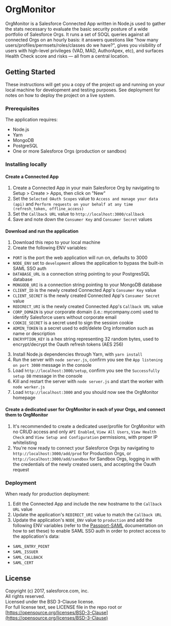 # OrgMonitor

OrgMonitor is a Salesforce Connected App written in Node.js used to gather the stats necessary to evaluate the basic security posture of a wide portfolio of Salesforce Orgs. It runs a set of SOQL queries against all connected Orgs on an hourly basis: it answers questions like "how many users/profiles/permsets/roles/classes do we have?", gives you visibility of users with high-level privileges (VAD, MAD, AuthorApex, etc), and surfaces Health Check score and risks — all from a central location.

## Getting Started

These instructions will get you a copy of the project up and running on your local machine for development and testing purposes. See deployment for notes on how to deploy the project on a live system.

### Prerequisites

The application requires:

- Node.js
- Yarn
- MongoDB
- PostgreSQL
- One or more Salesforce Orgs (production or sandbox)

### Installing locally

#### Create a Connected App

1. Create a Connected App in your main Salesforce Org by navigating to Setup > Create > Apps, then click on "New"
2. Set the `Selected OAuth Scopes` value to `Access and manage your data (api)` and `Perform requests on your behalf at any time (refresh_token, offline_access)`
3. Set the `Callback URL` value to `http://localhost:3000/callback`
4. Save and note down the `Consumer Key` and `Consumer Secret` values

#### Download and run the application

1. Download this repo to your local machine
2. Create the following ENV variables:
  - `PORT` is the port the web application will run on, defaults to 3000
  - `NODE_ENV` set to `development` allows the application to bypass the built-in SAML SSO auth
  - `DATABASE_URL` is a connection string pointing to your PostgresSQL database
  - `MONGODB_URI` is a connection string pointing to your MongoDB database
  - `CLIENT_ID` is the newly created Connected App's `Consumer Key` value
  - `CLIENT_SECRET` is the newly created Connected App's `Consumer Secret` value
  - `REDIRECT_URI` is the newly created Connected App's `Callback URL` value
  - `CORP_DOMAIN` is your corporate domain (i.e.: mycompany.com) used to identify Salesforce users without corporate email
  - `COOKIE_SECRET` is a secret used to sign the session cookie
  - `ADMIN_TOKEN` is a secret used to edit/delete Org information such as name or description
  - `ENCRYPTION_KEY` is a hex string representing 32 random bytes, used to encrypt/decrypt the Oauth refresh tokens (AES 256)
3. Install Node.js dependencies through Yarn, with `yarn install`
4. Run the server with `node server.js`, confirm you see the `App listening on port 3000` message in the console
5. Load `http://localhost:3000/setup`, confirm you see the `Successfully setup DB` message in the console
6. Kill and restart the server with `node server.js` and start the worker with `node worker.js`
7. Load `http://localhost:3000` and you should now see the OrgMonitor homepage

#### Create a dedicated user for OrgMonitor in each of your Orgs, and connect them to OrgMonitor

1. It's recommended to create a dedicated user/profile for OrgMonitor with no CRUD access and only `API Enabled`, `View All Users`, `View Health Check` and `View Setup and Configuration` permissions, with proper IP whitelisting
2. You're now ready to connect your Salesforce Orgs by navigating to `http://localhost:3000/add/prod` for Production Orgs, or `http://localhost:3000/add/sandbox` for Sandbox Orgs, logging in with the credentials of the newly created users, and accepting the Oauth request

### Deployment

When ready for production deployment:

1. Edit the Connected App and include the new hostname to the `Callback URL` value
2. Update the application's `REDIRECT_URI` value to match the `Callback URL` 
3. Update the application's `NODE_ENV` value to `production` and add the following ENV variables (refer to the [Passport-SAML](https://github.com/bergie/passport-saml) documentation on how to set these) to enable SAML SSO auth in order to protect access to the application's data:
  - `SAML_ENTRY_POINT`
  - `SAML_ISSUER`
  - `SAML_CALLBACK`
  - `SAML_CERT`

## License

Copyright (c) 2017, salesforce.com, inc.  
All rights reserved.  
Licensed under the BSD 3-Clause license.  
For full license text, see LICENSE file in the repo root or [https://opensource.org/licenses/BSD-3-Clause](https://opensource.org/licenses/BSD-3-Clause)

